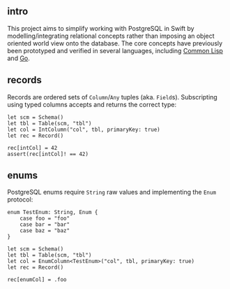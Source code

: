 ## intro
This project aims to simplify working with PostgreSQL in Swift by modelling/integrating relational concepts rather than imposing an object oriented world view onto the database. The core concepts have previously been prototyped and verified in several languages, including [Common Lisp](https://github.com/codr7/cl-redb) and [Go](https://github.com/codr7/gstraps).

## records
Records are ordered sets of `Column`/`Any` tuples (aka. `Field`s).
Subscripting using typed columns accepts and returns the correct type:

```
let scm = Schema()
let tbl = Table(scm, "tbl")
let col = IntColumn("col", tbl, primaryKey: true)
let rec = Record()

rec[intCol] = 42
assert(rec[intCol]! == 42)
```

## enums
PostgreSQL enums require `String` raw values and implementing the `Enum` protocol:

```
enum TestEnum: String, Enum {
    case foo = "foo"
    case bar = "bar"
    case baz = "baz"
}

let scm = Schema()
let tbl = Table(scm, "tbl")
let col = EnumColumn<TestEnum>("col", tbl, primaryKey: true)
let rec = Record()

rec[enumCol] = .foo
```